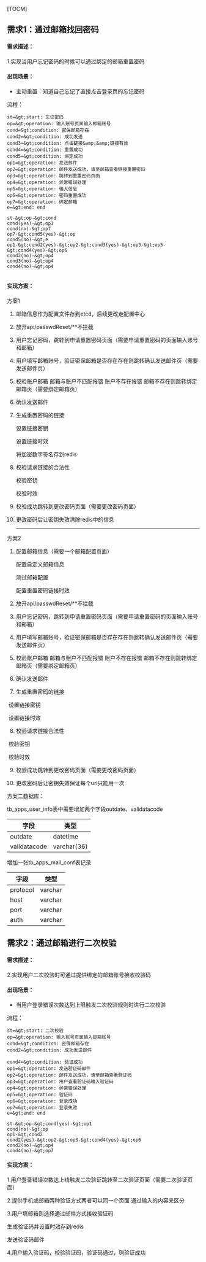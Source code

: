 [TOCM]

## 需求1：通过邮箱找回密码

#### 需求描述：

1.实现当用户忘记密码的时候可以通过绑定的邮箱重置密码

#### 出现场景：

- 主动重置：知道自己忘记了直接点击登录页的忘记密码

流程：

```flow
st=&gt;start: 忘记密码
op=&gt;operation: 输入账号页面输入邮箱账号
cond=&gt;condition: 密保邮箱存在 
cond2=&gt;condition: 成功发送
cond3=&gt;condition: 点击链接&amp;&amp;链接有效
cond4=&gt;condition: 重置成功
cond5=&gt;condition: 绑定成功
op1=&gt;operation: 发送邮件
op2=&gt;operation: 邮件发送成功，请至邮箱查看链接重置密码
op3=&gt;operation: 跳转到重置密码页面
op4=&gt;operation: 异常错误处理
op5=&gt;operation: 输入信息
op6=&gt;operation: 密码重置成功
op7=&gt;operation: 绑定邮箱
e=&gt;end: end

st-&gt;op-&gt;cond
cond(yes)-&gt;op1
cond(no)-&gt;op7
op7-&gt;cond5(yes)-&gt;op
cond5(no)-&gt;e
op1-&gt;cond2(yes)-&gt;op2-&gt;cond3(yes)-&gt;op3-&gt;op5-&gt;cond4(yes)-&gt;op6
cond2(no)-&gt;op4
cond3(no)-&gt;op4
cond4(no)-&gt;op4


```

#### 实现方案：

方案1

1. 邮箱信息作为配置文件存到etcd，后续更改走配置中心

2. 放开api/passwdReset/**不拦截

3. 用户忘记密码，跳转到申请重置密码页面（需要申请重置密码的页面输入账号和邮箱）

4. 用户填写邮箱账号，验证密保邮箱是否存在存在则跳转确认发送邮件页（需要发送邮件页）

5. 校验账户邮箱 邮箱与账户不匹配报错 账户不存在报错 邮箱不存在则跳转绑定邮箱页（需要绑定邮箱页）

6. 确认发送邮件

7. 生成重置密码的链接

   设置链接密钥

   设置链接时效

   将加密数字签名存到redis

8. 校验请求链接的合法性

   校验密钥

   校验时效

9. 校验成功跳转到更改密码页面（需要更改密码页面）

10. 更改密码后让密钥失效清除redis中的信息

    ---

方案2

1. 配置邮箱信息（需要一个邮箱配置页面）

   配置自定义邮箱信息

   测试邮箱配置

   配置重置密码链接时效

2. 放开api/passwdReset/**不拦截

3. 用户忘记密码，跳转到申请重置密码页面（需要申请重置密码的页面输入账号和邮箱）

4. 用户填写邮箱账号，验证密保邮箱是否存在存在则跳转确认发送邮件页（需要发送邮件页）

5. 校验账户邮箱 邮箱与账户不匹配报错 账户不存在报错 邮箱不存在则跳转绑定邮箱页（需要绑定邮箱页）

6. 确认发送邮件

7. 生成重置密码的链接

​      设置链接密钥

​      设置链接时效

8. 校验请求链接合法性

​      校验密钥

​      校验时效

9. 校验成功跳转到更改密码页面（需要更改密码页面）

10. 更改密码后让密钥失效保证每个url只能用一次

方案二数据库：

tb_apps_user_info表中需要增加两个字段outdate、validatacode

| 字段         | 类型        |
| ------------ | ----------- |
| outdate      | datetime    |
| vaildatacode | varchar(36) |

增加一张tb_apps_mail_conf表记录

| 字段     | 类型    |
| -------- | ------- |
| protocol | varchar |
| host     | varchar |
| port     | varchar |
| auth     | varchar |





## 需求2：通过邮箱进行二次校验

#### 需求描述：

2.实现用户二次校验时可通过提供绑定的邮箱账号接收校验码

#### 出现场景：

- 当用户登录错误次数达到上限触发二次校验规则时进行二次校验

流程：

```flow
st=&gt;start: 二次校验
op=&gt;operation: 输入账号页面输入邮箱账号
cond=&gt;condition: 密保邮箱存在 
cond2=&gt;condition: 成功发送邮件

cond4=&gt;condition: 验证成功
op1=&gt;operation: 发送验证码邮件
op2=&gt;operation: 邮件发送成功，请至邮箱查看验证码
op3=&gt;operation: 用户查看验证码输入验证码
op4=&gt;operation: 异常错误处理
op5=&gt;operation: 验证码
op6=&gt;operation: 登录成功
op7=&gt;operation: 登录失败
e=&gt;end: end

st-&gt;op-&gt;cond(yes)-&gt;op1
cond(no)-&gt;op
op1-&gt;cond2
cond2(yes)-&gt;op2-&gt;op3-&gt;cond4(yes)-&gt;op6
cond2(no)-&gt;op4
cond4(no)-&gt;op7
```

#### 实现方案：

1.用户登录错误次数达上线触发二次验证跳转至二次验证页面（需要二次验证页面）

2.提供手机或邮箱两种验证方式两者可以同一个页面 通过输入的内容来区分

3.用户填邮箱则选择通过邮件方式接收验证码

  生成验证码并设置时效存到redis

  发送验证码邮件

4.用户输入验证码，校验验证码，验证码通过，则验证成功


